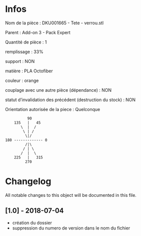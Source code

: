 # Infos
Nom de la pièce : DKU001665 - Tete - verrou.stl

Parent : Add-on 3 - Pack Expert

Quantité de pièce : 1

remplissage : 33%

support : NON

matière : PLA Octofiber

couleur : orange

couplage avec une autre pièce (dépendance) : NON

statut d’invalidation des précédent (destruction du stock) : NON

Orientation autorisée de la piece : Quelconque
```
          90
    135   |   45
       \  |  /
        \ | /
         \|/
180 ------------- 0
         /|\
        / | \
       /  |  \   
    225   |   315
         270
```
	   
	  
# Changelog
All notable changes to this object will be documented in this file.


## [1.0] - 2018-07-04
- création du dossier
- suppression du numero de version dans le nom du fichier
